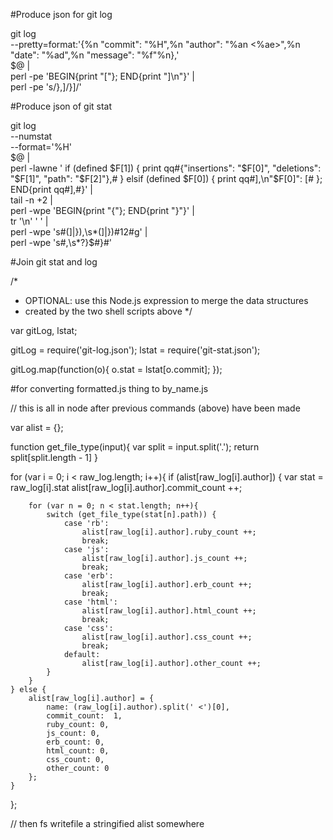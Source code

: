 #Produce json for git log
 
git log \
    --pretty=format:'{%n  "commit": "%H",%n  "author": "%an <%ae>",%n  "date": "%ad",%n  "message": "%f"%n},' \
    $@ | \
    perl -pe 'BEGIN{print "["}; END{print "]\n"}' | \
    perl -pe 's/},]/}]/'

#Produce json of git stat

git log \
    --numstat \
    --format='%H' \
    $@ | \
    perl -lawne '
        if (defined $F[1]) {
            print qq#{"insertions": "$F[0]", "deletions": "$F[1]", "path": "$F[2]"},#
        } elsif (defined $F[0]) {
            print qq#],\n"$F[0]": [#
        };
        END{print qq#],#}' | \
    tail -n +2 | \
    perl -wpe 'BEGIN{print "{"}; END{print "}"}' | \
    tr '\n' ' ' | \
    perl -wpe 's#(]|}),\s*(]|})#$1$2#g' | \
    perl -wpe 's#,\s*?}$#}#'

#Join git stat and log

/*
 * OPTIONAL: use this Node.js expression to merge the data structures
 * created by the two shell scripts above
 */
 
var gitLog, lstat;
 
gitLog = require('git-log.json');
lstat = require('git-stat.json');
 
gitLog.map(function(o){
    o.stat = lstat[o.commit];
});

#for converting formatted.js thing to by_name.js

// this is all in node after previous commands (above) have been made

var alist = {};

function get_file_type(input){
    var split = input.split('.');
    return split[split.length - 1]
}

for (var i = 0; i < raw_log.length; i++){
    if (alist[raw_log[i].author]) {
        var stat = raw_log[i].stat
        alist[raw_log[i].author].commit_count ++;

        for (var n = 0; n < stat.length; n++){
            switch (get_file_type(stat[n].path)) {
                case 'rb':
                    alist[raw_log[i].author].ruby_count ++;
                    break;
                case 'js':
                    alist[raw_log[i].author].js_count ++;
                    break;
                case 'erb':
                    alist[raw_log[i].author].erb_count ++;
                    break;
                case 'html':
                    alist[raw_log[i].author].html_count ++;
                    break;
                case 'css':
                    alist[raw_log[i].author].css_count ++;
                    break;
                default:
                    alist[raw_log[i].author].other_count ++;
            }
        }
    } else {
        alist[raw_log[i].author] = {
            name: (raw_log[i].author).split(' <')[0],
            commit_count:  1,
            ruby_count: 0,
            js_count: 0,
            erb_count: 0,
            html_count: 0,
            css_count: 0,
            other_count: 0
        };
    }
};

// then fs writefile a stringified alist somewhere